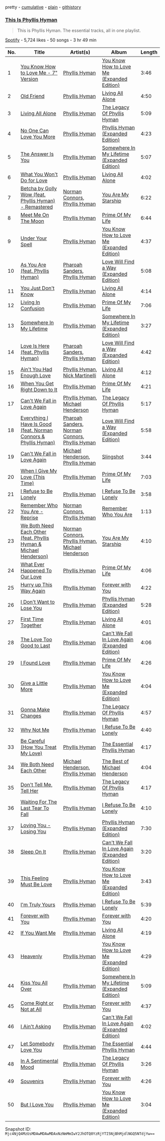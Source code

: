 pretty - [cumulative](/playlists/cumulative/37i9dQZF1DZ06evO1Y8O2w.md) - [plain](/playlists/plain/37i9dQZF1DZ06evO1Y8O2w) - [githistory](https://github.githistory.xyz/mackorone/spotify-playlist-archive/blob/main/playlists/plain/37i9dQZF1DZ06evO1Y8O2w)

### [This Is Phyllis Hyman](https://open.spotify.com/playlist/37i9dQZF1DZ06evO1Y8O2w)

> This is Phyllis Hyman\. The essential tracks, all in one playlist.

[Spotify](https://open.spotify.com/user/spotify) - 5,724 likes - 50 songs - 3 hr 49 min

| No. | Title | Artist(s) | Album | Length |
|---|---|---|---|---|
| 1 | [You Know How to Love Me \- 7" Version](https://open.spotify.com/track/12nDGzwsNPNjULCy7VKGHx) | [Phyllis Hyman](https://open.spotify.com/artist/3oqSDVaf6RoBGreqOlgUpv) | [You Know How to Love Me \(Expanded Edition\)](https://open.spotify.com/album/6McedcPTihVzYQ7dqLK7PM) | 3:46 |
| 2 | [Old Friend](https://open.spotify.com/track/3qTq1bSZBrndBmw8YktDNi) | [Phyllis Hyman](https://open.spotify.com/artist/3oqSDVaf6RoBGreqOlgUpv) | [Living All Alone](https://open.spotify.com/album/1iOHlsTOydpJYP3kIuuwYD) | 4:50 |
| 3 | [Living All Alone](https://open.spotify.com/track/6c1Xd2ZERcoUmhLvYVrYIX) | [Phyllis Hyman](https://open.spotify.com/artist/3oqSDVaf6RoBGreqOlgUpv) | [The Legacy Of Phyllis Hyman](https://open.spotify.com/album/6fXm4HqvSqxh6jsiU5f505) | 5:09 |
| 4 | [No One Can Love You More](https://open.spotify.com/track/2npnWoCNxeGzAhjGyTx3V2) | [Phyllis Hyman](https://open.spotify.com/artist/3oqSDVaf6RoBGreqOlgUpv) | [Phyllis Hyman \(Expanded Edition\)](https://open.spotify.com/album/5CNAoF5myCR0foNabbyld2) | 4:23 |
| 5 | [The Answer Is You](https://open.spotify.com/track/0MMkuqkCRPHekNJjzOpEZn) | [Phyllis Hyman](https://open.spotify.com/artist/3oqSDVaf6RoBGreqOlgUpv) | [Somewhere In My Lifetime \(Expanded Edition\)](https://open.spotify.com/album/3KRmacfnU7BPbkQPRODzEw) | 5:07 |
| 6 | [What You Won't Do for Love](https://open.spotify.com/track/7Cw9qRzAA9RMH4DxMkg6pr) | [Phyllis Hyman](https://open.spotify.com/artist/3oqSDVaf6RoBGreqOlgUpv) | [Living All Alone](https://open.spotify.com/album/1iOHlsTOydpJYP3kIuuwYD) | 4:02 |
| 7 | [Betcha by Golly Wow \(feat\. Phyllis Hyman\) \- Remastered](https://open.spotify.com/track/2r9qFtnF0Iq41I5HlsPfdW) | [Norman Connors](https://open.spotify.com/artist/54bbmw5qZiMf23TTmm6ojR), [Phyllis Hyman](https://open.spotify.com/artist/3oqSDVaf6RoBGreqOlgUpv) | [You Are My Starship](https://open.spotify.com/album/0whQoF11EIgNxK3FntxLCU) | 6:22 |
| 8 | [Meet Me On The Moon](https://open.spotify.com/track/3oJh3bfR18qSOb9ss4uVHm) | [Phyllis Hyman](https://open.spotify.com/artist/3oqSDVaf6RoBGreqOlgUpv) | [Prime Of My Life](https://open.spotify.com/album/3Zt8flubel6shc4b9kmt2f) | 6:44 |
| 9 | [Under Your Spell](https://open.spotify.com/track/1epWunuJZeDxs679CCQSpU) | [Phyllis Hyman](https://open.spotify.com/artist/3oqSDVaf6RoBGreqOlgUpv) | [You Know How to Love Me \(Expanded Edition\)](https://open.spotify.com/album/6McedcPTihVzYQ7dqLK7PM) | 4:37 |
| 10 | [As You Are \(feat\. Phyllis Hyman\)](https://open.spotify.com/track/4szHa9dRhiy3tJ1Jf5jz2V) | [Pharoah Sanders](https://open.spotify.com/artist/3JLUCojZaHrX2LaUkSj7Ud), [Phyllis Hyman](https://open.spotify.com/artist/3oqSDVaf6RoBGreqOlgUpv) | [Love Will Find a Way \(Expanded Edition\)](https://open.spotify.com/album/0orhXwlJ4LCfDwMYVAXsdW) | 5:08 |
| 11 | [You Just Don't Know](https://open.spotify.com/track/1UtIQ6BxB9GyfrweUAj1YR) | [Phyllis Hyman](https://open.spotify.com/artist/3oqSDVaf6RoBGreqOlgUpv) | [Living All Alone](https://open.spotify.com/album/1iOHlsTOydpJYP3kIuuwYD) | 4:14 |
| 12 | [Living In Confusion](https://open.spotify.com/track/6X8TcpimcImnieJyfPr7NF) | [Phyllis Hyman](https://open.spotify.com/artist/3oqSDVaf6RoBGreqOlgUpv) | [Prime Of My Life](https://open.spotify.com/album/3Zt8flubel6shc4b9kmt2f) | 7:06 |
| 13 | [Somewhere In My Lifetime](https://open.spotify.com/track/2MXUONwP4lnGiRLtqlKP9Z) | [Phyllis Hyman](https://open.spotify.com/artist/3oqSDVaf6RoBGreqOlgUpv) | [Somewhere In My Lifetime \(Expanded Edition\)](https://open.spotify.com/album/3KRmacfnU7BPbkQPRODzEw) | 3:27 |
| 14 | [Love Is Here \(feat\. Phyllis Hyman\)](https://open.spotify.com/track/41jJAf0D3oMABIvdS3BsBM) | [Pharoah Sanders](https://open.spotify.com/artist/3JLUCojZaHrX2LaUkSj7Ud), [Phyllis Hyman](https://open.spotify.com/artist/3oqSDVaf6RoBGreqOlgUpv) | [Love Will Find a Way \(Expanded Edition\)](https://open.spotify.com/album/0orhXwlJ4LCfDwMYVAXsdW) | 4:42 |
| 15 | [Ain't You Had Enough Love](https://open.spotify.com/track/56xlTwqeWKIsw68ZOMzmp7) | [Phyllis Hyman](https://open.spotify.com/artist/3oqSDVaf6RoBGreqOlgUpv), [Nick Martinelli](https://open.spotify.com/artist/4gt6myR7cf8PiupMaIEx9U) | [Living All Alone](https://open.spotify.com/album/1iOHlsTOydpJYP3kIuuwYD) | 4:12 |
| 16 | [When You Get Right Down to It](https://open.spotify.com/track/0LlfOstih9quyorg6AzhpZ) | [Phyllis Hyman](https://open.spotify.com/artist/3oqSDVaf6RoBGreqOlgUpv) | [Prime Of My Life](https://open.spotify.com/album/3Zt8flubel6shc4b9kmt2f) | 4:21 |
| 17 | [Can't We Fall in Love Again](https://open.spotify.com/track/0c61XIxgnxVYAk3vum9TM3) | [Phyllis Hyman](https://open.spotify.com/artist/3oqSDVaf6RoBGreqOlgUpv), [Michael Henderson](https://open.spotify.com/artist/6KzAnKswHOUCX8xiEudD7K) | [The Legacy Of Phyllis Hyman](https://open.spotify.com/album/6fXm4HqvSqxh6jsiU5f505) | 5:17 |
| 18 | [Everything I Have Is Good \(feat\. Norman Connors & Phyllis Hyman\)](https://open.spotify.com/track/44Ju7KqdFitKeI5v66O250) | [Pharoah Sanders](https://open.spotify.com/artist/3JLUCojZaHrX2LaUkSj7Ud), [Norman Connors](https://open.spotify.com/artist/54bbmw5qZiMf23TTmm6ojR), [Phyllis Hyman](https://open.spotify.com/artist/3oqSDVaf6RoBGreqOlgUpv) | [Love Will Find a Way \(Expanded Edition\)](https://open.spotify.com/album/0orhXwlJ4LCfDwMYVAXsdW) | 5:58 |
| 19 | [Can't We Fall in Love Again](https://open.spotify.com/track/7LoUpAYekcUxAnBC8Cv27p) | [Michael Henderson](https://open.spotify.com/artist/6KzAnKswHOUCX8xiEudD7K), [Phyllis Hyman](https://open.spotify.com/artist/3oqSDVaf6RoBGreqOlgUpv) | [Slingshot](https://open.spotify.com/album/4ZTtXdTxQFaHLJrJPxUt3x) | 3:44 |
| 20 | [When I Give My Love \(This Time\)](https://open.spotify.com/track/2unUCdfT0PO8snZdH9mdjF) | [Phyllis Hyman](https://open.spotify.com/artist/3oqSDVaf6RoBGreqOlgUpv) | [Prime Of My Life](https://open.spotify.com/album/3Zt8flubel6shc4b9kmt2f) | 7:03 |
| 21 | [I Refuse to Be Lonely](https://open.spotify.com/track/7ExBN9mMlaGDymm6SIZDPz) | [Phyllis Hyman](https://open.spotify.com/artist/3oqSDVaf6RoBGreqOlgUpv) | [I Refuse To Be Lonely](https://open.spotify.com/album/5ZL0TvoU13FleSFEGSbqPc) | 3:58 |
| 22 | [Remember Who You Are \- Reprise](https://open.spotify.com/track/4dSzqYdNc4nz3knQp7wXAO) | [Norman Connors](https://open.spotify.com/artist/54bbmw5qZiMf23TTmm6ojR), [Phyllis Hyman](https://open.spotify.com/artist/3oqSDVaf6RoBGreqOlgUpv) | [Remember Who You Are](https://open.spotify.com/album/5yCGSEkSYJdLMa57czbpOa) | 1:13 |
| 23 | [We Both Need Each Other \(feat\. Phyllis Hyman & Michael Henderson\)](https://open.spotify.com/track/30IeocGEafO6mJpVD5Wlvg) | [Norman Connors](https://open.spotify.com/artist/54bbmw5qZiMf23TTmm6ojR), [Phyllis Hyman](https://open.spotify.com/artist/3oqSDVaf6RoBGreqOlgUpv), [Michael Henderson](https://open.spotify.com/artist/6KzAnKswHOUCX8xiEudD7K) | [You Are My Starship](https://open.spotify.com/album/0whQoF11EIgNxK3FntxLCU) | 4:10 |
| 24 | [What Ever Happened To Our Love](https://open.spotify.com/track/5guRhSosc8jWFmqVFDtdwj) | [Phyllis Hyman](https://open.spotify.com/artist/3oqSDVaf6RoBGreqOlgUpv) | [Prime Of My Life](https://open.spotify.com/album/3Zt8flubel6shc4b9kmt2f) | 4:06 |
| 25 | [Hurry up This Way Again](https://open.spotify.com/track/0ZO2hnswG8lteyIf6G4FFn) | [Phyllis Hyman](https://open.spotify.com/artist/3oqSDVaf6RoBGreqOlgUpv) | [Forever with You](https://open.spotify.com/album/34aeEx1cGFw53Q9wNlQ9kR) | 4:22 |
| 26 | [I Don't Want to Lose You](https://open.spotify.com/track/0anlJjyEo8JQTtOyhawl9G) | [Phyllis Hyman](https://open.spotify.com/artist/3oqSDVaf6RoBGreqOlgUpv) | [Phyllis Hyman \(Expanded Edition\)](https://open.spotify.com/album/5CNAoF5myCR0foNabbyld2) | 5:28 |
| 27 | [First Time Together](https://open.spotify.com/track/3m8zuI0D66a2VLI1swx1mD) | [Phyllis Hyman](https://open.spotify.com/artist/3oqSDVaf6RoBGreqOlgUpv) | [Living All Alone](https://open.spotify.com/album/1iOHlsTOydpJYP3kIuuwYD) | 4:01 |
| 28 | [The Love Too Good to Last](https://open.spotify.com/track/2iZo4T7xDFIJhGELrd3wyX) | [Phyllis Hyman](https://open.spotify.com/artist/3oqSDVaf6RoBGreqOlgUpv) | [Can't We Fall In Love Again \(Expanded Edition\)](https://open.spotify.com/album/47teGw86AWbHmUZK8Nizip) | 4:06 |
| 29 | [I Found Love](https://open.spotify.com/track/5K3PneofTHEwyxmk3WBKW9) | [Phyllis Hyman](https://open.spotify.com/artist/3oqSDVaf6RoBGreqOlgUpv) | [Prime Of My Life](https://open.spotify.com/album/3Zt8flubel6shc4b9kmt2f) | 4:26 |
| 30 | [Give a Little More](https://open.spotify.com/track/2kgfnVggBSdoz1XKmHNB1w) | [Phyllis Hyman](https://open.spotify.com/artist/3oqSDVaf6RoBGreqOlgUpv) | [You Know How to Love Me \(Expanded Edition\)](https://open.spotify.com/album/6McedcPTihVzYQ7dqLK7PM) | 4:04 |
| 31 | [Gonna Make Changes](https://open.spotify.com/track/4URmiJKUQuceu4ZfcaIA5S) | [Phyllis Hyman](https://open.spotify.com/artist/3oqSDVaf6RoBGreqOlgUpv) | [The Legacy Of Phyllis Hyman](https://open.spotify.com/album/6fXm4HqvSqxh6jsiU5f505) | 4:57 |
| 32 | [Why Not Me](https://open.spotify.com/track/6rJ7eWJdusD4mgwMCHWMUc) | [Phyllis Hyman](https://open.spotify.com/artist/3oqSDVaf6RoBGreqOlgUpv) | [I Refuse To Be Lonely](https://open.spotify.com/album/5ZL0TvoU13FleSFEGSbqPc) | 4:40 |
| 33 | [Be Careful \(How You Treat My Love\)](https://open.spotify.com/track/5rPFEVyqIztyj80EolIn4S) | [Phyllis Hyman](https://open.spotify.com/artist/3oqSDVaf6RoBGreqOlgUpv) | [The Essential Phyllis Hyman](https://open.spotify.com/album/6VUEth5sqgE8jceRauguLC) | 4:17 |
| 34 | [We Both Need Each Other](https://open.spotify.com/track/4BeImLQAWd9QlnjYnTOeWM) | [Michael Henderson](https://open.spotify.com/artist/6KzAnKswHOUCX8xiEudD7K), [Phyllis Hyman](https://open.spotify.com/artist/3oqSDVaf6RoBGreqOlgUpv) | [The Best of Michael Henderson](https://open.spotify.com/album/6feal3fAi2Mr3FURLMpTfZ) | 4:04 |
| 35 | [Don't Tell Me, Tell Her](https://open.spotify.com/track/0E6EbqqEBDHEo7NuqEMuZ5) | [Phyllis Hyman](https://open.spotify.com/artist/3oqSDVaf6RoBGreqOlgUpv) | [The Legacy Of Phyllis Hyman](https://open.spotify.com/album/6fXm4HqvSqxh6jsiU5f505) | 4:17 |
| 36 | [Waiting For The Last Tear To Fall](https://open.spotify.com/track/5KRXfGjx3lJnP2dvqu63xJ) | [Phyllis Hyman](https://open.spotify.com/artist/3oqSDVaf6RoBGreqOlgUpv) | [I Refuse To Be Lonely](https://open.spotify.com/album/5ZL0TvoU13FleSFEGSbqPc) | 4:10 |
| 37 | [Loving You \- Losing You](https://open.spotify.com/track/1hacpWgUcC3QghqblcVSDT) | [Phyllis Hyman](https://open.spotify.com/artist/3oqSDVaf6RoBGreqOlgUpv) | [Phyllis Hyman \(Expanded Edition\)](https://open.spotify.com/album/5CNAoF5myCR0foNabbyld2) | 7:30 |
| 38 | [Sleep On It](https://open.spotify.com/track/3pAmGIMw7jjf85vraM5mnA) | [Phyllis Hyman](https://open.spotify.com/artist/3oqSDVaf6RoBGreqOlgUpv) | [Can't We Fall In Love Again \(Expanded Edition\)](https://open.spotify.com/album/47teGw86AWbHmUZK8Nizip) | 3:20 |
| 39 | [This Feeling Must Be Love](https://open.spotify.com/track/6RGu9NzuNh4yotd7ThcZV3) | [Phyllis Hyman](https://open.spotify.com/artist/3oqSDVaf6RoBGreqOlgUpv) | [You Know How to Love Me \(Expanded Edition\)](https://open.spotify.com/album/6McedcPTihVzYQ7dqLK7PM) | 3:43 |
| 40 | [I'm Truly Yours](https://open.spotify.com/track/3pXp6U7fYTj2sy5bK2FMML) | [Phyllis Hyman](https://open.spotify.com/artist/3oqSDVaf6RoBGreqOlgUpv) | [I Refuse To Be Lonely](https://open.spotify.com/album/5ZL0TvoU13FleSFEGSbqPc) | 5:39 |
| 41 | [Forever with You](https://open.spotify.com/track/4YQLkLUyEro4Xeh9EGSNoX) | [Phyllis Hyman](https://open.spotify.com/artist/3oqSDVaf6RoBGreqOlgUpv) | [Forever with You](https://open.spotify.com/album/34aeEx1cGFw53Q9wNlQ9kR) | 4:20 |
| 42 | [If You Want Me](https://open.spotify.com/track/1kU7W8P5aCIyK7Qk19VcfB) | [Phyllis Hyman](https://open.spotify.com/artist/3oqSDVaf6RoBGreqOlgUpv) | [Living All Alone](https://open.spotify.com/album/1iOHlsTOydpJYP3kIuuwYD) | 4:19 |
| 43 | [Heavenly](https://open.spotify.com/track/4FmIRmhnvySm1rL5NV4E10) | [Phyllis Hyman](https://open.spotify.com/artist/3oqSDVaf6RoBGreqOlgUpv) | [You Know How to Love Me \(Expanded Edition\)](https://open.spotify.com/album/6McedcPTihVzYQ7dqLK7PM) | 4:29 |
| 44 | [Kiss You All Over](https://open.spotify.com/track/0Edm8k4zRcVhHQMHJYrKAy) | [Phyllis Hyman](https://open.spotify.com/artist/3oqSDVaf6RoBGreqOlgUpv) | [Somewhere In My Lifetime \(Expanded Edition\)](https://open.spotify.com/album/3KRmacfnU7BPbkQPRODzEw) | 5:09 |
| 45 | [Come Right or Not at All](https://open.spotify.com/track/0Rf1w4aSyzSwZyRh5PTKmR) | [Phyllis Hyman](https://open.spotify.com/artist/3oqSDVaf6RoBGreqOlgUpv) | [Forever with You](https://open.spotify.com/album/34aeEx1cGFw53Q9wNlQ9kR) | 4:37 |
| 46 | [I Ain't Asking](https://open.spotify.com/track/4T5FdL1wOaydngJjPLHyBb) | [Phyllis Hyman](https://open.spotify.com/artist/3oqSDVaf6RoBGreqOlgUpv) | [Can't We Fall In Love Again \(Expanded Edition\)](https://open.spotify.com/album/47teGw86AWbHmUZK8Nizip) | 4:02 |
| 47 | [Let Somebody Love You](https://open.spotify.com/track/4FNDRMB2ql57XkWYv6OFzr) | [Phyllis Hyman](https://open.spotify.com/artist/3oqSDVaf6RoBGreqOlgUpv) | [The Essential Phyllis Hyman](https://open.spotify.com/album/6VUEth5sqgE8jceRauguLC) | 4:44 |
| 48 | [In A Sentimental Mood](https://open.spotify.com/track/73PpHL1BhZ3ji6c1FLhEfo) | [Phyllis Hyman](https://open.spotify.com/artist/3oqSDVaf6RoBGreqOlgUpv) | [The Legacy Of Phyllis Hyman](https://open.spotify.com/album/6fXm4HqvSqxh6jsiU5f505) | 3:26 |
| 49 | [Souvenirs](https://open.spotify.com/track/3yNsxa2HKOrEwov5Ygk5Jt) | [Phyllis Hyman](https://open.spotify.com/artist/3oqSDVaf6RoBGreqOlgUpv) | [Forever with You](https://open.spotify.com/album/34aeEx1cGFw53Q9wNlQ9kR) | 4:26 |
| 50 | [But I Love You](https://open.spotify.com/track/0ZyE4cTb4IRlMI3iwMoT8E) | [Phyllis Hyman](https://open.spotify.com/artist/3oqSDVaf6RoBGreqOlgUpv) | [You Know How to Love Me \(Expanded Edition\)](https://open.spotify.com/album/6McedcPTihVzYQ7dqLK7PM) | 3:04 |

Snapshot ID: `Mjc4NjQ4MzUsMDAwMDAwMDAxNzNmMmIwY2JhOTQ0YzRjYTI5NjBhMjdlNGQ5NTdjYw==`
